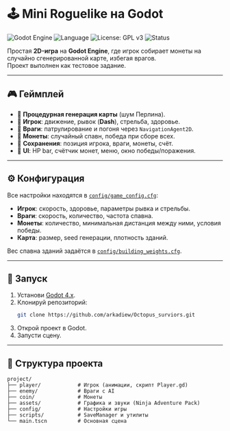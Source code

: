 # 🕹️ Mini Roguelike на Godot

![Godot Engine](https://img.shields.io/badge/Godot-4.x-blue?logo=godot-engine&logoColor=white)
![Language](https://img.shields.io/badge/Language-GDScript-orange)
![License: GPL v3](https://img.shields.io/badge/License-GPLv3-blue.svg)
![Status](https://img.shields.io/badge/Status-Completed-brightgreen)

Простая **2D-игра** на **Godot Engine**, где игрок собирает монеты на случайно сгенерированной карте, избегая врагов.  
Проект выполнен как тестовое задание.

---

## 🎮 Геймплей


- 🔹 **Процедурная генерация карты** (шум Перлина).  
- 🔹 **Игрок**: движение, рывок (**Dash**), стрельба, здоровье.  
- 🔹 **Враги**: патрулирование и погоня через `NavigationAgent2D`.  
- 🔹 **Монеты**: случайный спавн, победа при сборе всех.  
- 🔹 **Сохранения**: позиция игрока, враги, монеты, счёт.  
- 🔹 **UI**: HP bar, счётчик монет, меню, окно победы/поражения.  

---

## ⚙️ Конфигурация

Все настройки находятся в [`config/game_config.cfg`](res://config/game_config.cfg):

- **Игрок**: скорость, здоровье, параметры рывка и стрельбы.  
- **Враги**: скорость, количество, частота спавна.  
- **Монеты**: количество, минимальная дистанция между ними, условия победы.  
- **Карта**: размер, seed генерации, плотность зданий.  

Вес спавна зданий задаётся в [`config/building_weights.cfg`](res://config/building_weights.cfg).

---

## 🚀 Запуск
1. Установи [Godot 4.x](https://godotengine.org/download).  
2. Клонируй репозиторий:
   ```bash
   git clone https://github.com/arkadiew/Octopus_surviors.git
3. Открой проект в Godot.
4. Запусти сцену.
   
---

## 📂 Структура проекта

```text
project/
├── player/            # Игрок (анимации, скрипт Player.gd)
├── enemy/             # Враги с AI
├── coin/              # Монеты
├── assets/            # Графика и звуки (Ninja Adventure Pack)
├── config/            # Настройки игры
├── scripts/           # SaveManager и утилиты
└── main.tscn          # Основная сцена
